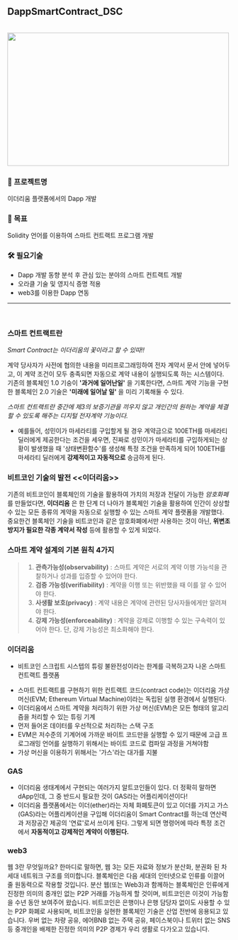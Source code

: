 ## DappSmartContract_DSC

<br />

<img src="https://user-images.githubusercontent.com/70872563/148680784-6a1dacb1-8f39-4f41-9b48-3a6c6c20e82a.png"  width="500" height="300"/>

### 🚀 프로젝트명

이더리움 플랫폼에서의 Dapp 개발

### 🏁 목표

Solidity 언어를 이용하여 스마트 컨트랙트 프로그램 개발

### 🛠️ 필요기술

- Dapp 개발 동향 분석 후 관심 있는 분야의 스마트 컨트랙트 개발
- 오라클 기술 및 영지식 증명 적용
- web3를 이용한 Dapp 연동

---

<br />

### 스마트 컨트랙트란

_Smart Contract는 이더리움의 꽃이라고 할 수 있따!!_

계약 당사자가 사전에 협의한 내용을 미리프로그래밍하여 전자 계약서 문서 안에 넣어두고, 이 계약 조건이 모두 충족되면 자동으로 계약 내용이 실행되도록 하는 시스템이다. 기존의 블록체인 1.0 기숭이 **'과거에 일어난일'** 을 기록한다면, 스마트 계약 기능을 구현한 블록체인 2.0 기술은 **'미래에 일어날 일'** 을 미리 기록해둘 수 있다.

_스마트 컨트랙트란 중간에 제3의 보증기관을 끼우지 않고 개인간의 원하는 계약을 체결할 수 있도록 해주는 디지털 전자계약 기능이다._

- 예를들어, 성민이가 마세라티를 구입할게 될 경우 계약금으로 100ETH를 마세라티 딜러에게 제공한다는 조건을 세우면, 진짜로 성민이가 마세라티를 구입하게되는 상황이 발생했을 때 '상태변환함수'를 생성해 특정 조건을 만족하게 되어 100ETH를 마세라티 딜러에게 **강제적이고 자동적으로** 송금하게 된다.

### 비트코인 기술의 발전 <<이더리움>>

기존의 비트코인이 블록체인의 기술을 활용하여 가치의 저장과 전달이 가능한 _암호화폐_ 를 만들었다면, **이더리움** 은 한 단계 더 나아가 블록체인 기술을 활용하여 인간이 상상할 수 있는 모든 종류의 계약을 자동으로 실행할 수 있는 스마트 계약 플랫폼을 개발했다. 중요한건 블록체인 기술을 비트코인과 같은 암호화폐에서만 사용하는 것이 아닌, **위변조 방지가 필요한 각종 계약서 작성** 등에 활용할 수 있게 되었다.

### 스마트 계약 설계의 기본 원칙 4가지

> 1.  **관측가능성(observability)** : 스마트 계약은 서로의 계약 이행 가능석을 관찰하거나 성과를 입증할 수 있어야 한다.
> 2.  **검증 가능성(verifiability)** : 계약을 이행 또는 위반했을 때 이를 알 수 있어야 한다.
> 3.  **사생활 보호(privacy)** : 계약 내용은 계약에 관련된 당사자들에게만 알려져야 한다.
> 4.  **강제 가능성(enforceability)** : 계약을 강제로 이행할 수 있는 구속력이 있어야 한다. 단, 강제 가능성은 최소화해야 한다.

### 이더리움

- 비트코인 스크립트 시스텝의 튜링 불완전성이라는 한계를 극복하고자 나온 스마트 컨트랙트 플랫폼

* 스마트 컨트랙트를 구현하기 위한 컨트랙트 코드(contract code)는 이더리움 가상머신(EVM; Ethereum Virtual Machine)이라는 독립된 실행 환경에서 실행된다.
* 이더리움에서 스마트 계약을 처리하기 위한 가상 머신(EVM)은 모든 형태의 알고리즘을 처리할 수 있는 튜링 기계
* 먼저 들어온 데이터를 우선적으로 처리하는 스택 구조
* EVM은 저수준의 기계어에 가까운 바이트 코드만을 실행할 수 있기 때문에 고급 프로그래밍 언어를 실행하기 위해서는 바이트 코드로 컴파일 과정을 거쳐야함
* 가상 머신을 이용하기 위해서는 '가스'라는 대가를 지불

### GAS

- 이더리움 생태계에서 구현되는 여러가지 알트코인들이 있다. 더 정확히 말하면 dApp인데, 그 중 반드시 필요한 것이 GAS라는 어플리케이션이다!
- 이더리움 플랫폼에서는 이더(ether)라는 자체 화폐토큰이 있고 이더를 가지고 가스(GAS)라는 어플리케이션을 구입해 이더리움이 Smart Contract를 하는데 연산력과 저장공간 제공의 '연료'로서 쓰이게 된다. 그렇게 되면 명령어에 따라 특정 조건에서 **자동적이고 강제적인 계약이 이행된다.**

### web3

웹 3란 무엇일까요? 한마디로 말하면, 웹 3는 모든 자료와 정보가 분산화, 분권화 된 차세대 네트워크 구조를 의미합니다.
블록체인은 다음 세대의 인터넷으로 인류를 이끌어 줄 원동력으로 작용할 것입니다. 분산 웹(또는 Web3)과 함께하는 블록체인은 인류에게 진정한 의미의 중개인 없는 P2P 거래를 가능하게 할 것이며, 비트코인은 이것이 가능함을 수년 동안 보여주어 왔습니다. 비트코인은 은행이나 은행 담당자 없이도 사용할 수 있는 P2P 화폐로 사용되며, 비트코인을 실현한 블록체인 기술은 산업 전반에 응용되고 있습니다. 우버 없는 차량 공유, 에어BNB 없는 주택 공유, 페이스북이나 트위터 없는 SNS 등 중개인을 배제한 진정한 의미의 P2P 경제가 우리 생활로 다가오고 있습니다.
